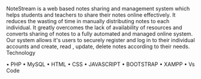 NoteStream is a web based notes sharing and management system which helps students and teachers to share their notes online effectively. It reduces the wasting of time in manually distributing notes to each individual. It greatly overcomes the lack of availability of resources and converts sharing of notes to a fully automated and managed online system. Our system allows it's users to securely register and log in to their individual accounts and create, read , update, delete notes according to their needs.
Technology

• PHP
• MySQL
• HTML
• CSS
• JAVASCRIPT
• BOOTSTRAP
• XAMPP
• Vs Code
